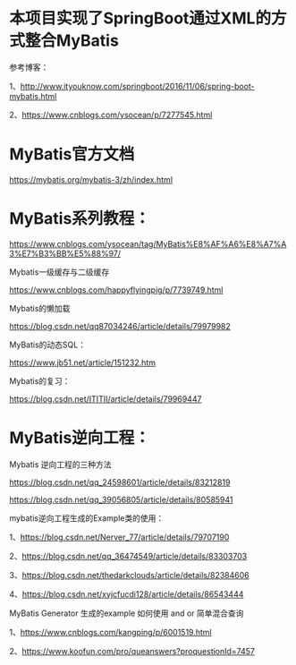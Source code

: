 # 本项目实现了SpringBoot通过XML的方式整合MyBatis

参考博客：

1、http://www.ityouknow.com/springboot/2016/11/06/spring-boot-mybatis.html

2、https://www.cnblogs.com/ysocean/p/7277545.html

# MyBatis官方文档

https://mybatis.org/mybatis-3/zh/index.html

# MyBatis系列教程：

https://www.cnblogs.com/ysocean/tag/MyBatis%E8%AF%A6%E8%A7%A3%E7%B3%BB%E5%88%97/

Mybatis一级缓存与二级缓存

https://www.cnblogs.com/happyflyingpig/p/7739749.html

Mybatis的懒加载

https://blog.csdn.net/qq87034246/article/details/79979982

MyBatis的动态SQL：

https://www.jb51.net/article/151232.htm

Mybatis的复习：

https://blog.csdn.net/ITITII/article/details/79969447

# MyBatis逆向工程：

Mybatis 逆向工程的三种方法

https://blog.csdn.net/qq_24598601/article/details/83212819

https://blog.csdn.net/qq_39056805/article/details/80585941

mybatis逆向工程生成的Example类的使用：

1、https://blog.csdn.net/Nerver_77/article/details/79707190

2、https://blog.csdn.net/qq_36474549/article/details/83303703

3、https://blog.csdn.net/thedarkclouds/article/details/82384606

4、https://blog.csdn.net/xyjcfucdi128/article/details/86543444

MyBatis Generator 生成的example 如何使用 and or 简单混合查询

1、https://www.cnblogs.com/kangping/p/6001519.html

2、https://www.koofun.com/pro/queanswers?proquestionId=7457
